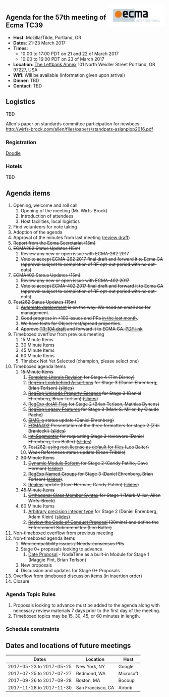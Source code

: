 <img src="../images/Ecma_RVB-003.jpg" align="right" height="70" alt="" />

## Agenda for the 57th meeting of Ecma TC39

- **Host**: Mozilla/Tilde, Portland, OR
- **Dates**: 21-23 March 2017
- **Times**:
  - 10:00 to 17:00 PDT on 21 and 22 of March 2017
  - 10:00 to 16:00 PDT on 23 of March 2017
- **Location**:
  [The Leftbank Annex](https://www.google.com/maps/place/The+Leftbank+Annex/@45.5343415,-122.6682238,19z/data=!4m13!1m7!3m6!1s0x5495a7526c875c11:0xc434f6b0aee61e62!2sN+Vancouver+Ave+%26+N+Weidler+St,+Portland,+OR+97227!3b1!8m2!3d45.5343697!4d-122.6677571!3m4!1s0x0:0x20b667b4631fbad2!8m2!3d45.5345825!4d-122.6674142)
  101 North Weidler Street
  Portland, OR 97227, USA
- **Wifi**: Will be available (information given upon arrival)
- **Dinner**:
  TBD
- **Contact**:
  TBD

## Logistics

TBD

Allen's paper on standards committee participation for newbees: http://wirfs-brock.com/allen/files/papers/standpats-asianplop2016.pdf

### Registration

[Doodle](https://ecma-international.doodle.com/poll/i7w9xuer872kdc9z)

### Hotels

TBD

## Agenda items

1. Opening, welcome and roll call
    1. Opening of the meeting (Mr. Wirfs-Brock)
    1. Introduction of attendees
    1. Host facilities, local logistics
1. Find volunteers for note taking
1. Adoption of the agenda
1. Approval of the minutes from last meeting ([review draft](https://github.com/tc39/agendas/blob/master/2017/tc39-2017-003.pdf))
1. ~~Report from the Ecma Secretariat (15m)~~
1. ~~ECMA262 Status Updates (15m)~~
    1. ~~Review any new or open issue with ECMA-262 2017~~
    1. ~~Vote to accept ECMA-262 2017 final draft and forward it to Ecma GA (approval subject to completion of RF opt-out period with no opt-outs)~~
1. ~~ECMA402 Status Updates (15m)~~
    1. ~~Review any new or open issue with ECMA-402 2017~~
    1. ~~Vote to accept ECMA-402 2017 final draft and forward it to Ecma GA (approval subject to completion of RF opt-out period with no opt-outs)~~
1. ~~Test262 Status Updates (15m)~~
    1. ~~[Automate deployment](https://github.com/tc39/test262/pull/546) is on the way. We need an email acc for management~~.
    1. ~~Good progress in >100 issues and PRs [in the last month](https://github.com/tc39/test262/pulse/monthly)~~.
    1. ~~We have tests for Object rest/spread properties~~.
    1. ~~Approve [TR-104 draft](https://github.com/tc39/test262/blob/master/Draft%20TR%20ECMA-104%202nd%20edition.doc) and forward it to ECMA GA. [PDF link](https://dl.dropboxusercontent.com/u/6253755/TR104.pdf)~~
1. Timeboxed overflow from previous meeting
    1. 15 Minute Items
    1. 30 Minute Items
    1. 45 Minute Items
    1. 60 Minute Items
    1. Timebox Not Yet Selected (champion, please select one)
1. Timeboxed agenda items
    1. ~~15 Minute Items~~
        1. ~~[Template Literals Revision](https://github.com/tc39/proposal-template-literal-revision) for Stage 4 (Tim Disney)~~
        1. ~~[RegExp Lookbehind Assertions](https://github.com/tc39/proposal-regexp-lookbehind) for Stage 3 (Daniel Ehrenberg, Brian Terlson) ([slides](https://docs.google.com/presentation/d/1jOwKkqQGfRsPH6X9jWNqwMvRB9MbxWJ3NgD_s9jGyRk/edit))~~
        1. ~~[RegExp Unicode Property Escapes](https://github.com/tc39/proposal-regexp-unicode-property-escapes) for Stage 3 (Daniel Ehrenberg, Brian Terlson) ([slides](https://docs.google.com/presentation/d/1x1iLPYM6HxWoy4rPNK2oL1sFxAzowX0fMIdaSm9WmdA/edit))~~
        1. ~~[RegExp dotAll Flag](https://github.com/mathiasbynens/es-regexp-dotall-flag) for Stage 2 (Brian Terlson, Mathias Bynens)~~
        1. ~~[RegExp Legacy Features](https://github.com/tc39/proposal-regexp-legacy-features) for Stage 3 (Mark S. Miller, by Claude Pache)~~
        1. ~~[SIMD.js](https://github.com/tc39/ecmascript_simd/) status update (Daniel Ehrenberg)~~
        1. ~~[ECMA402](https://github.com/tc39/ecma402/) Presentation of the three formatters for stage 2 (Zibi Braniecki) ([slides](https://docs.google.com/presentation/d/1ddnQB8oUYyv7qtsmRFgcsScAI4uHTj8z9z_cPJxlOe4/edit))~~
        1. ~~[Intl.Segmenter](https://github.com/tc39/proposal-intl-segmenter) for requesting Stage 3 reviewers (Daniel Ehrenberg, Leo Balter) ([slides](https://docs.google.com/presentation/d/1BnVToKOybjLh7IPa6k1i1ruLysFDKIVgo5heU1qb7CM/edit))~~
        1. ~~Test262: [using root license as default for files](https://github.com/tc39/test262/pull/851) (Leo Balter)~~
        1. ~~Weak References status update (Dean Tribble)~~
    1. ~~30 Minute Items~~
        1. ~~[Dynamic Module Reform](https://github.com/caridy/proposal-dynamic-modules) for Stage 2 (Caridy Patiño, Dave Herman) ([slides](https://docs.google.com/presentation/d/1EYOysPhgjXtgmuNoZ_wUCMElZ8GKLxJmCLeF0EvUXkc/edit#slide=id.g1f19d52d1f_0_0))~~
        1. ~~[RegExp Named Groups](https://github.com/tc39/proposal-regexp-named-groups) for Stage 3 (Daniel Ehrenberg, Brian Terlson) ([slides](https://docs.google.com/presentation/d/1EbtgJu3BOT5SG2e5Wsc1ESWa6BLgG-0sZUtSKD5rf10/edit))~~.
        1. ~~[Realms](https://github.com/tc39/proposal-realms/) update (Dave Herman, Caridy Patiño) ([slides](https://github.com/tc39/agendas/raw/master/2017/tc39-2017-003-realms-update.pdf))~~
    1. ~~45 Minute Items~~
        1. ~~[Orthogonal Class Member Syntax](https://github.com/erights/Orthogonal-Classes) for Stage 1 (Mark Miller, Allen Wirfs-Brock)~~
    1. 60 Minute Items
        1. [Arbitrary precision integer type](https://github.com/littledan/proposal-bigint) for Stage 2 (Daniel Ehrenberg, Adam Klein) ([slides](https://docs.google.com/presentation/d/1lKscD8d_i1mz1w_puWJKW4LCyQLgrb0CySHVukohkLE/edit#slide=id.g1c4f05590f_0_115))
        1. ~~[Review the Code of Conduct Proposal](https://github.com/tc39/code-of-conduct-proposal) (30mins) and define the Enforcement Subcommittee (Leo Balter)~~
1. Non-timeboxed overflow from previous meeting
1. Non-timeboxed agenda items
    1. ~~Web compatibility issues / Needs-consensus PRs~~
    1. Stage 0+ proposals looking to advance
        1. [Date Proposal](https://github.com/maggiepint/proposal-temporal) - NodaTime as a built-in Module for Stage 1 (Maggie Pint, Brian Terlson)
    1. New proposals
    1. Discussion and updates for Stage 0+ Proposals
1. Overflow from timeboxed discussion items (in insertion order)
1. Closure

### Agenda Topic Rules

1. Proposals looking to advance must be added to the agenda along with necessary review materials 7 days prior to the first day of the meeting.
1. Timeboxed topics may be 15, 30, 45, or 60 minutes in length.

### Schedule constraints

## Dates and locations of future meetings

| Dates                    | Location          | Host       |
|--------------------------|-------------------|------------|
| 2017-05-23 to 2017-05-25 | New York, NY      | Google     |
| 2017-07-25 to 2017-07-27 | Redmond, WA       | Microsoft  |
| 2017-09-26 to 2017-09-28 | Boston, MA        | Bocoup     |
| 2017-11-28 to 2017-11-30 | San Francisco, CA | Airbnb     |

